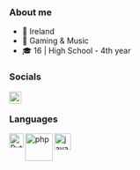 ### About me

- 🌊 Ireland
- 🌟 Gaming & Music
- 🎓 16 | High School - 4th year

### Socials

[<img align="left" alt="belleeun | YouTube" width="22px" src="https://cdn.jsdelivr.net/npm/simple-icons@v3/icons/youtube.svg" />][youtube]


<br />

### Languages

<img align="left" alt="Python" width="26px" src="https://raw.githubusercontent.com/jmnote/z-icons/master/svg/python.svg" />
<img align="left" alt="php" width="50px" src="https://raw.githubusercontent.com/jmnote/z-icons/master/svg/php.svg" />
<img align="left" alt="java" width="30px" src="https://raw.githubusercontent.com/jmnote/z-icons/master/svg/java.svg" />

[youtube]: https://www.youtube.com/channel/UC--8COgkC-AQTt6kUVRoosg

